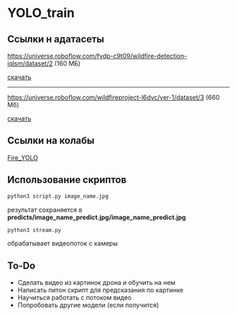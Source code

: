 # YOLO_train

## Ссылки н адатасеты

https://universe.roboflow.com/fydp-c9t09/wildfire-detection-iqlsm/dataset/2   (160 МБ)

[скачать](https://universe.roboflow.com/ds/rxcvqZs14O?key=4GXNk10KD9)

---

https://universe.roboflow.com/wildfireproject-l6dvc/ver-1/dataset/3 (660 Мб)

[скачать](https://universe.roboflow.com/ds/K56Tp2HLzs?key=rfA0xs4U8L)


## Cсылки на колабы

[Fire_YOLO](https://colab.research.google.com/drive/1ayr-8du1qkF_OHPKEUFPHU8dmRQIcGAl?usp=sharing)

## Использование скриптов

```python
python3 script.py image_name.jpg
```

результат сохраняется в __predicts/image_name_predict.jpg/image_name_predict.jpg__


```python
python3 stream.py
```
обрабатывает видеопоток с камеры

## To-Do 

- Сделать видео из картинок дрона и обучить на нем
- Написать питон скрипт для предсказания по картинке
- Научиться работать с потоком видео
- Попробовать другие модели (если получится)
